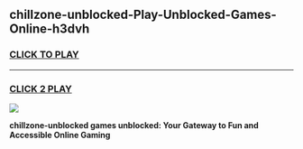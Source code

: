 
## chillzone-unblocked-Play-Unblocked-Games-Online-h3dvh
<h3>
<a href="https://premium76.site?title=chillzone-unblocked&ref=25A">CLICK TO PLAY</a></h3>
<hr>

<h3>
<a href="https://premium76.site?title=chillzone-unblocked&ref=25A">CLICK 2 PLAY</a>
  
</h3>

<a href="https://premium76.site?title=chillzone-unblocked&ref=25A"><img src="https://clearcache.store/games.png"></a>


**chillzone-unblocked games unblocked: Your Gateway to Fun and Accessible Online Gaming**
